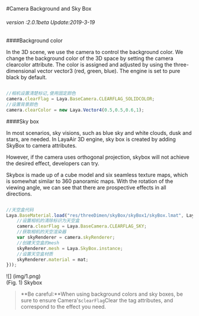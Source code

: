 #Camera Background and Sky Box

###### *version :2.0.1beta   Update:2019-3-19*

####Background color

In the 3D scene, we use the camera to control the background color. We change the background color of the 3D space by setting the camera clearcolor attribute. The color is assigned and adjusted by using the three-dimensional vector vector3 (red, green, blue). The engine is set to pure black by default.


```typescript

//相机设置清楚标记,使用固定颜色
camera.clearFlag = Laya.BaseCamera.CLEARFLAG_SOLIDCOLOR;	
//设置背景颜色
camera.clearColor = new Laya.Vector4(0.5,0.5,0.6,1);
```


####Sky box

In most scenarios, sky visions, such as blue sky and white clouds, dusk and stars, are needed. In LayaAir 3D engine, sky box is created by adding SkyBox to camera attributes.

However, if the camera uses orthogonal projection, skybox will not achieve the desired effect, developers can try.

Skybox is made up of a cube model and six seamless texture maps, which is somewhat similar to 360 panoramic maps. With the rotation of the viewing angle, we can see that there are prospective effects in all directions.


```typescript

//天空盒代码
Laya.BaseMaterial.load("res/threeDimen/skyBox/skyBox1/skyBox.lmat", Laya.Handler.create(this, function(mat) {
    //设置相机的清除标识为天空盒
    camera.clearFlag = Laya.BaseCamera.CLEARFLAG_SKY;
    //获取相机的天空渲染器
    var skyRenderer = camera.skyRenderer;
    //创建天空盒的mesh
    skyRenderer.mesh = Laya.SkyBox.instance;
    //设置天空盒材质
    skyRenderer.material = mat;
}));
```


![] (img/1.png)<br> (Fig. 1) Skybox

>**Be careful:**When using background colors and sky boxes, be sure to ensure Camera's`clearFlag`Clear the tag attributes, and correspond to the effect you need.